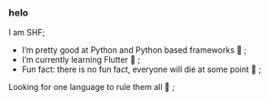 ### helo 
I am SHF;
 - I’m pretty good at Python and Python based frameworks 🐍 ;
 - I’m currently learning Flutter 🍃 ;
 - Fun fact: there is no fun fact, everyone will die at some point 👹 ;

Looking for one language to rule them all 👑 ;
